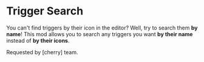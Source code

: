 # Trigger Search

You can't find triggers by their icon in the editor? Well, try to search them **by name**!
This mod allows you to search any triggers you want **by their name** instead of **by their icons**.

<cr>Requested by [cherry] team.</c>